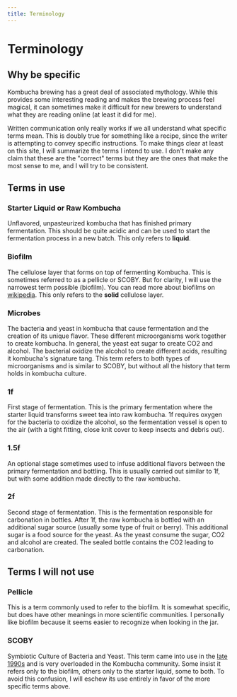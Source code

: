 ```yaml
---
title: Terminology
---
```

# Terminology

## Why be specific

Kombucha brewing has a great deal of associated mythology. While this provides some interesting reading and makes the brewing process feel magical, it can sometimes make it difficult for new brewers to understand what they are reading online (at least it did for me).

Written communication only really works if we all understand what specific terms mean. This is doubly true for something like a recipe, since the writer is attempting to convey specific instructions. To make things clear at least on this site, I will summarize the terms I intend to use. I don't make any claim that these are the "correct" terms but they are the ones that make the most sense to me, and I will try to be consistent.

## Terms in use

### Starter Liquid or Raw Kombucha

Unflavored, unpasteurized kombucha that has finished primary fermentation. This should be quite acidic and can be used to start the fermentation process in a new batch. This only refers to **liquid**.

### Biofilm

The cellulose layer that forms on top of fermenting Kombucha. This is sometimes referred to as a pellicle or SCOBY. But for clarity, I will use the narrowest term possible (biofilm). You can read more about biofilms on [wikipedia](https://en.wikipedia.org/wiki/Biofilm). This only refers to the **solid** cellulose layer.

### Microbes

The bacteria and yeast in kombucha that cause fermentation and the creation of its unique flavor. These different microorganisms work together to create kombucha. In general, the yeast eat sugar to create CO2 and alcohol. The bacterial oxidize the alcohol to create different acids, resulting it kombucha's signature tang. This term refers to both types of microorganisms and is similar to SCOBY, but without all the history that term holds in kombucha culture.

### 1f

First stage of fermentation. This is the primary fermentation where the starter liquid transforms sweet tea into raw kombucha. 1f requires oxygen for the bacteria to oxidize the alcohol, so the fermentation vessel is open to the air (with a tight fitting, close knit cover to keep insects and debris out).

### 1.5f

An optional stage sometimes used to infuse additional flavors between the primary fermentation and bottling. This is usually carried out similar to 1f, but with some addition made directly to the raw kombucha.

### 2f

Second stage of fermentation. This is the fermentation responsible for carbonation in bottles. After 1f, the raw kombucha is bottled with an additional sugar source (usually some type of fruit or berry). This additional sugar is a food source for the yeast. As the yeast consume the sugar, CO2 and alcohol are created. The sealed bottle contains the CO2 leading to carbonation.

## Terms I will not use

### Pellicle

This is a term commonly used to refer to the biofilm. It is somewhat specific, but does have other meanings in more scientific communities. I personally like biofilm because it seems easier to recognize when looking in the jar.

### SCOBY

Symbiotic Culture of Bacteria and Yeast. This term came into use in the [late 1990s](https://www.merriam-webster.com/words-at-play/scoby-kombucha-word-history) and is very overloaded in the Kombucha community. Some insist it refers only to the biofilm, others only to the starter liquid, some to both. To avoid this confusion, I will eschew its use entirely in favor of the more specific terms above.
